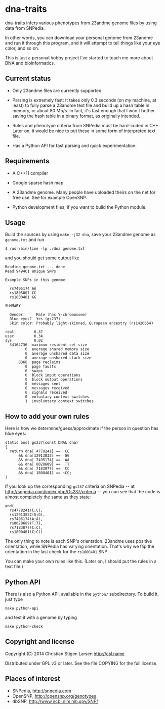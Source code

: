 dna-traits
==========

dna-traits infers various phenotypes from 23andme genome files by using data
from SNPedia.

In other words, you can download your personal genome from 23andme and run
it through this program, and it will attempt to tell things like your eye
color, and so on.

This is just a personal hobby project I've started to teach me more about
DNA and bioinformatics.


Current status
--------------

  * Only 23andme files are currently supported

  * Parsing is extremely fast: It takes only 0.3 seconds (on *my* machine,
    at least) to fully parse a 23andme text file and build up a hash table
    in memory, or about 80 Mb/s.  In fact, it's fast enough that I won't
    bother saving the hash table in a binary format, as originally intended.

  * Rules and phenotype criteria from SNPedia must be hard-coded in C++.
    Later on, it would be nice to put these in some form of interpreted text
    file.

  * Has a Python API for fast parsing and quick experimentation.

Requirements
------------

  * A C++11 compiler

  * Google sparse hash map

  * A 23andme genome. Many people have uploaded theirs on the net for free
    use. See for example OpenSNP.

  * Python development files, if you want to build the Python module.


Usage
-----

Build the sources by using `make -j32 dna`, save your 23andme genome as
`genome.txt` and run

    $ /usr/bin/time -lp ./dna genome.txt

and you should get some output like

    Reading genome.txt ... done
    Read 949461 unique SNPs

    Example SNPs in this genome:

      rs7495174 AA
      rs1805007 CC
      rs1800401 GG

    SUMMARY

      Gender:     Male (has Y-chromosome)
      Blue eyes?  Yes (gs237)
      Skin color: Probably light-skinned, European ancestry (rs1426654)

    real         0.37
    user         0.34
    sys          0.02
      34164736  maximum resident set size
             0  average shared memory size
             0  average unshared data size
             0  average unshared stack size
          8360  page reclaims
             0  page faults
             0  swaps
             0  block input operations
             0  block output operations
             0  messages sent
             0  messages received
             0  signals received
             0  voluntary context switches
             1  involuntary context switches


How to add your own rules
-------------------------

Here is how we determine/guess/approximate if the person in question has
blue eyes:

    static bool gs237(const DNA& dna)
    {
      return dna[ 4778241] ==  CC
          && dna[12913832] ==  GG
          && dna[ 7495174] ==  AA
          && dna[ 8028689] ==  TT
          && dna[ 7183877] ==  CC
          && dna[ 1800401] == ~CC;
    }


If you look up the corresponding `gs237` criteria on SNPedia -- at
http://snpedia.com/index.php/Gs237/criteria -- you can see that the code is
almost completely the same as they state:

    and(
      rs4778241(C;C),
      rs12913832(G;G),
      rs7495174(A;A),
      rs8028689(T;T),
      rs7183877(C;C),
      rs1800401(C;C))

The only thing to note is each SNP's orientation. 23andme uses positive
orientation, while SNPedia has varying orientation. That's why we flip the
orientation in the last check for the `rs1800401` SNP 

You can make your own rules like this. (Later on, I should put the rules in
a text file.)


Python API
----------

There is also a Python API, available in the `python/` subdirectory. To
build it, just type

    make python-api

and test it with a genome by typing

    make python-check


Copyright and license
---------------------

Copyright (C) 2014 Christian Stigen Larsen
http://csl.name

Distributed under GPL v3 or later. See the file COPYING for the full
license.


Places of interest
------------------

  * SNPedia, http://snpedia.com
  * OpenSNP, http://opensnp.org/genotypes
  * dbSNP, http://www.ncbi.nlm.nih.gov/SNP/
